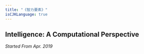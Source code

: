 ```yaml
---
title: "《智力要素》"
isCJKLanguage: true
---
```


## Intelligence: A Computational Perspective

_Started From Apr. 2019_